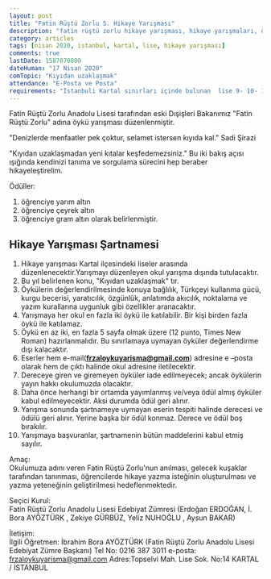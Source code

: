 ```yaml
---
layout: post
title: "Fatin Rüştü Zorlu 5. Hikaye Yarışması"
description: "fatin rüştü zorlu hikaye yarışması, hikaye yarışmaları, öykü yarışması"
category: articles
tags: [nisan 2020, istanbul, kartal, lise, hikaye yarışması]
comments: true
lastDate: 1587070800
dateHuman: "17 Nisan 2020"
comTopic: "Kıyıdan uzaklaşmak"
attendance: "E-Posta ve Posta"
requirements: "İstanbuli Kartal sınırları içinde bulunan  lise 9- 10- 11 -12. sınıf öğrencileri"
---
```


Fatin Rüştü Zorlu Anadolu Lisesi tarafından eski Dışişleri Bakanımız "Fatin Rüştü Zorlu" adına öykü yarışması düzenlenmiştir.  

"Denizlerde menfaatler pek çoktur, selamet istersen kıyıda kal." Sadi Şirazi  

"Kıyıdan uzaklaşmadan yeni kıtalar keşfedemezsiniz." Bu iki bakış açısı ışığında kendinizi tanıma ve sorgulama sürecini hep beraber hikayeleştirelim.  

Ödüller:  
1. öğrenciye yarım altın
2. öğrenciye çeyrek altın
3. öğrenciye gram altın olarak belirlenmiştir.

## Hikaye Yarışması Şartnamesi
1. Hikaye yarışması Kartal ilçesindeki liseler arasında düzenlenecektir.Yarışmayı düzenleyen okul yarışma dışında tutulacaktır.
2. Bu yıl belirlenen konu, "Kıyıdan uzaklaşmak" tır.
3. Öykülerin değerlendirilmesinde konuya bağlılık, Türkçeyi kullanma gücü, kurgu becerisi, yaratıcılık, özgünlük, anlatımda akıcılık, noktalama ve yazım kurallarına uygunluk gibi özellikler aranacaktır.
4. Yarışmaya her okul en fazla iki öykü ile katılabilir. Bir kişi birden fazla öykü ile katılamaz.
5. Öykü en az iki, en fazla 5 sayfa  olmak üzere (12 punto, Times New Roman) hazırlanmalıdır. Bu sınırlamaya uymayan öyküler değerlendirme dışı kalacaktır.
6. Eserler hem e-mail(**frzaloykuyarisma@gmail.com**) adresine e –posta olarak hem de çıktı halinde okul adresine iletilecektir.
7. Dereceye giren ve giremeyen öyküler iade edilmeyecek; ancak öykülerin yayın hakkı okulumuzda olacaktır.
8. Daha önce herhangi bir ortamda yayımlanmış ve/veya ödül almış öyküler kabul edilmeyecektir. Aksi durumda ödül geri alınır.
9. Yarışma sonunda şartnameye uymayan eserin tespiti halinde derecesi ve ödülü geri alınır. Yerine başka bir ödül konmaz. Derece ve ödül boş bırakılır.
10. Yarışmaya başvuranlar, şartnamenin bütün maddelerini kabul etmiş sayılır.

Amaç:  
Okulumuza adını veren Fatin Rüştü Zorlu'nun anılması, gelecek kuşaklar tarafından tanınması, öğrencilerde hikaye yazma isteğinin oluşturulması ve yazma yeteneğinin geliştirilmesi hedeflenmektedir.

Seçici Kurul:  
Fatin Rüştü Zorlu Anadolu Lisesi Edebiyat Zümresi (Erdoğan ERDOĞAN, İ. Bora AYÖZTÜRK ,  Zekiye GÜRBÜZ, Yeliz NUHOĞLU , Aysun BAKAR)

İletişim:  
İlgili Öğretmen: İbrahim Bora AYÖZTÜRK (Fatin Rüştü Zorlu Anadolu Lisesi Edebiyat Zümre Başkanı)
Tel No: 0216  387 3011
e-posta: frzaloykuyarisma@gmail.com
Adres:Topselvi Mah. Lise Sok. No:14  KARTAL / İSTANBUL